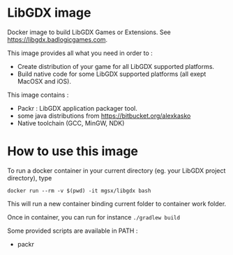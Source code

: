 
# LibGDX image

Docker image to build LibGDX Games or Extensions. See https://libgdx.badlogicgames.com.

This image provides all what you need in order to :
* Create distribution of your game for all LibGDX supported platforms.
* Build native code for some LibGDX supported platforms (all exept MacOSX and iOS).

This image contains :
* Packr : LibGDX application packager tool.
* some java distributions from https://bitbucket.org/alexkasko
* Native toolchain (GCC, MinGW, NDK)

# How to use this image

To run a docker container in your current directory (eg. your LibGDX project directory), type

`docker run --rm -v $(pwd) -it mgsx/libgdx bash`

This will run a new container binding current folder to container work folder.

Once in container, you can run for instance `./gradlew build`

Some provided scripts are available in PATH :
* packr

